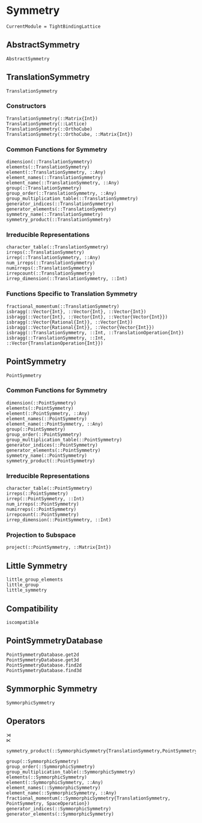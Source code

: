 # Symmetry

```@meta
CurrentModule = TightBindingLattice
```


## AbstractSymmetry

```@docs
AbstractSymmetry
```

## TranslationSymmetry

```@docs
TranslationSymmetry
```

### Constructors
```@docs
TranslationSymmetry(::Matrix{Int})
TranslationSymmetry(::Lattice)
TranslationSymmetry(::OrthoCube)
TranslationSymmetry(::OrthoCube, ::Matrix{Int})
```

### Common Functions for Symmetry
```@docs
dimension(::TranslationSymmetry)
elements(::TranslationSymmetry)
element(::TranslationSymmetry, ::Any)
element_names(::TranslationSymmetry)
element_name(::TranslationSymmetry, ::Any)
group(::TranslationSymmetry)
group_order(::TranslationSymmetry, ::Any)
group_multiplication_table(::TranslationSymmetry)
generator_indices(::TranslationSymmetry)
generator_elements(::TranslationSymmetry)
symmetry_name(::TranslationSymmetry)
symmetry_product(::TranslationSymmetry)
```

### Irreducible Representations
```@docs
character_table(::TranslationSymmetry)
irreps(::TranslationSymmetry)
irrep(::TranslationSymmetry, ::Any)
num_irreps(::TranslationSymmetry)
numirreps(::TranslationSymmetry)
irrepcount(::TranslationSymmetry)
irrep_dimension(::TranslationSymmetry, ::Int)
```

### Functions Specific to Translation Symmetry
```@docs
fractional_momentum(::TranslationSymmetry)
isbragg(::Vector{Int}, ::Vector{Int}, ::Vector{Int})
isbragg(::Vector{Int}, ::Vector{Int}, ::Vector{Vector{Int}})
isbragg(::Vector{Rational{Int}}, ::Vector{Int})
isbragg(::Vector{Rational{Int}}, ::Vector{Vector{Int}})
isbragg(::TranslationSymmetry, ::Int, ::TranslationOperation{Int})
isbragg(::TranslationSymmetry, ::Int, ::Vector{TranslationOperation{Int}})
```

## PointSymmetry

```@docs
PointSymmetry
```

### Common Functions for Symmetry
```@docs
dimension(::PointSymmetry)
elements(::PointSymmetry)
element(::PointSymmetry, ::Any)
element_names(::PointSymmetry)
element_name(::PointSymmetry, ::Any)
group(::PointSymmetry)
group_order(::PointSymmetry)
group_multiplication_table(::PointSymmetry)
generator_indices(::PointSymmetry)
generator_elements(::PointSymmetry)
symmetry_name(::PointSymmetry)
symmetry_product(::PointSymmetry)
```

### Irreducible Representations
```@docs
character_table(::PointSymmetry)
irreps(::PointSymmetry)
irrep(::PointSymmetry, ::Int)
num_irreps(::PointSymmetry)
numirreps(::PointSymmetry)
irrepcount(::PointSymmetry)
irrep_dimension(::PointSymmetry, ::Int)
```

### Projection to Subspace
```@docs
project(::PointSymmetry, ::Matrix{Int})
```

## Little Symmetry

```@docs
little_group_elements
little_group
little_symmetry
```


## Compatibility

```@docs
iscompatible
```


## PointSymmetryDatabase

```@docs
PointSymmetryDatabase.get2d
PointSymmetryDatabase.get3d
PointSymmetryDatabase.find2d
PointSymmetryDatabase.find3d
```




## Symmorphic Symmetry

```@docs
SymmorphicSymmetry
```

## Operators

```@docs
⋊
⋉
```

```@docs
symmetry_product(::SymmorphicSymmetry{TranslationSymmetry,PointSymmetry,SpaceOperation{Int}})
```

```@docs
group(::SymmorphicSymmetry)
group_order(::SymmorphicSymmetry)
group_multiplication_table(::SymmorphicSymmetry)
elements(::SymmorphicSymmetry)
element(::SymmorphicSymmetry, ::Any)
element_names(::SymmorphicSymmetry)
element_name(::SymmorphicSymmetry, ::Any)
fractional_momentum(::SymmorphicSymmetry{TranslationSymmetry, PointSymmetry, SpaceOperation})
generator_indices(::SymmorphicSymmetry)
generator_elements(::SymmorphicSymmetry)
```
